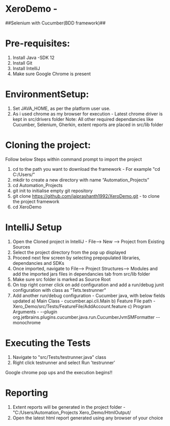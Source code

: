 # XeroDemo -
##Selenium with Cucumber(BDD framework)##

# Pre-requisites:
1) Install Java -SDK 12 
2) Install Git 
3) Install IntelliJ
4) Make sure Google Chrome is present

# EnvironmentSetup:
1) Set JAVA_HOME, as per the platform user use.
2) As i used chrome as my browser for execution - Latest chrome driver is kept in src/drivers folder 
Note: All other required dependancies like Cucumber, Selenium, Gherkin, extent reports are placed in src/lib folder 

# Cloning the project:
Follow below Steps within command prompt to import the project 
1) cd to the path you want to download the framework - For example "cd C:/Users/"
2) mkdir to create a new directory with name “Automation_Projects”
3) cd Automation_Projects
4) git init to initialise empty git repository 
5) git clone https://github.com/jaiprashanth1992/XeroDemo.git - to clone the project framework 
6) cd XeroDemo

# IntelliJ Setup
1) Open the Cloned project in IntelliJ - File--> New --> Project from Existing Sources
2) Select the project directory from the pop up displayed
3) Proceed next few screen by selecting prepopulated libraries, dependancies and SDKs
4) Once imported, navigate to File--> Project Structures--> Modules and add the imported jars files in dependancies tab from src/lib folder
5) Make sure src folder is marked as Source Root
6) On top right corner click on add configuration and add a run/debug junit configuration with class as "Tets.testrunner"
7) Add another run/debug configuration - Cucumber java, with below fields updated
  a) Main Class - cucumber.api.cli.Main
  b) Feature File path - Xero_Demo/src/Tests/FeatureFile/AddAccount.feature
  c) Program Arguments -  --plugin org.jetbrains.plugins.cucumber.java.run.CucumberJvmSMFormatter --monochrome

# Executing the Tests
1) Navigate to "src/Tests/testrunner.java" class
2) Right click testrunner and select Run 'testrunner'

Google chrome pop ups and the execution begins!!

# Reporting
1) Extent reports will be generated in the project folder -"C:/Users/Automation_Projects Xero_Demo/HtmlOutput/
2) Open the latest html report generated using any browser of your choice

